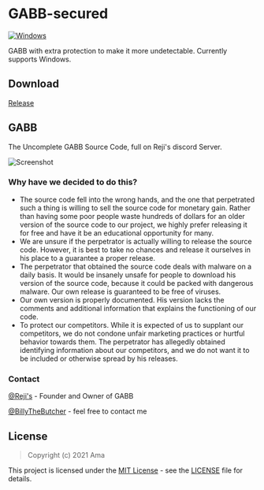 # GABB-secured
[![Windows](https://github.com/danielkrupinski/GOESP/workflows/Windows/badge.svg)](https://github.com/NotAma666/GABB-secured)

GABB with extra protection to make it more undetectable.
Currently supports Windows.

## Download
[Release](https://github.com/AlkanTC/GABB-Growtopia/releases/download/secured/GABB.v0.6.2.zip)

## GABB
The Uncomplete GABB Source Code, full on Reji's discord Server.

![Screenshot](https://i.imgur.com/2foB84Z.png)

### Why have we decided to do this?
- The source code fell into the wrong hands, and the one that perpetrated such a thing is willing to sell the source code for monetary gain. Rather than having some poor people waste hundreds of dollars for an older version of the source code to our project, we highly prefer releasing it for free and have it be an educational opportunity for many.
- We are unsure if the perpetrator is actually willing to release the source code. However, it is best to take no chances and release it ourselves in his place to a guarantee a proper release.
- The perpetrator that obtained the source code deals with malware on a daily basis. It would be insanely unsafe for people to download his version of the source code, because it could be packed with dangerous malware. Our own release is guaranteed to be free of viruses.
- Our own version is properly documented. His version lacks the comments and additional information that explains the functioning of our code.
- To protect our competitors. While it is expected of us to supplant our competitors, we do not condone unfair marketing practices or hurtful behavior towards them. The perpetrator has allegedly obtained identifying information about our competitors, and we do not want it to be included or otherwise spread by his releases.

### Contact

[@Reji's](https://discordapp.com/invite/wTNMrHV) - Founder and Owner of GABB

[@BillyTheButcher](https://github.com/BillytheButcher) - feel free to contact me

## License

> Copyright (c) 2021 Ama

This project is licensed under the [MIT License](https://opensource.org/licenses/mit-license.php) - see the [LICENSE](LICENSE) file for details.
